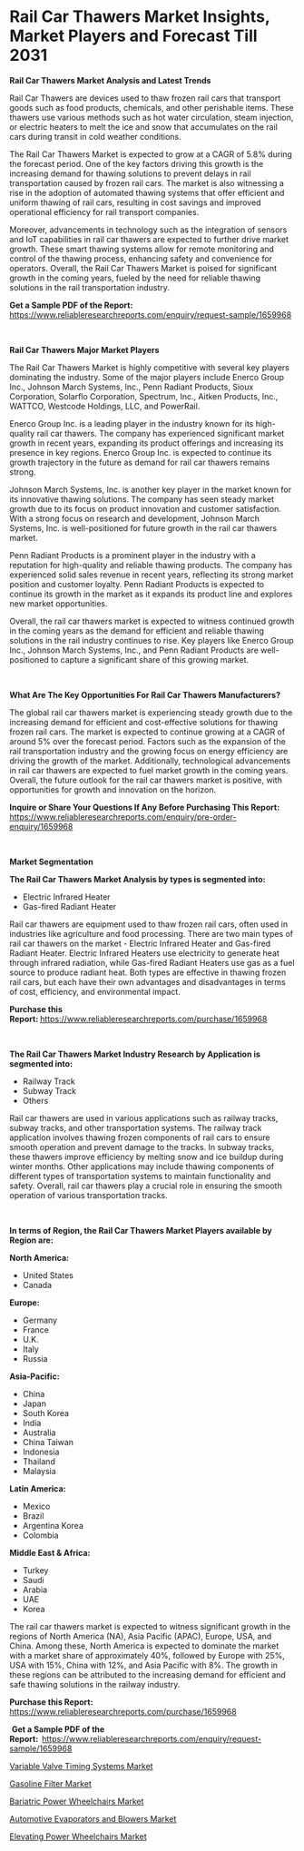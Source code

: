 <p><h1>Rail Car Thawers Market Insights, Market Players and Forecast Till 2031</h1></p><p><strong>Rail Car Thawers Market Analysis and Latest Trends</strong></p>
<p><p>Rail Car Thawers are devices used to thaw frozen rail cars that transport goods such as food products, chemicals, and other perishable items. These thawers use various methods such as hot water circulation, steam injection, or electric heaters to melt the ice and snow that accumulates on the rail cars during transit in cold weather conditions.</p><p>The Rail Car Thawers Market is expected to grow at a CAGR of 5.8% during the forecast period. One of the key factors driving this growth is the increasing demand for thawing solutions to prevent delays in rail transportation caused by frozen rail cars. The market is also witnessing a rise in the adoption of automated thawing systems that offer efficient and uniform thawing of rail cars, resulting in cost savings and improved operational efficiency for rail transport companies.</p><p>Moreover, advancements in technology such as the integration of sensors and IoT capabilities in rail car thawers are expected to further drive market growth. These smart thawing systems allow for remote monitoring and control of the thawing process, enhancing safety and convenience for operators. Overall, the Rail Car Thawers Market is poised for significant growth in the coming years, fueled by the need for reliable thawing solutions in the rail transportation industry.</p></p>
<p><strong>Get a Sample PDF of the Report:&nbsp;</strong> <a href="https://www.reliableresearchreports.com/enquiry/request-sample/1659968">https://www.reliableresearchreports.com/enquiry/request-sample/1659968</a></p>
<p>&nbsp;</p>
<p><strong>Rail Car Thawers Major Market Players</strong></p>
<p><p>The Rail Car Thawers Market is highly competitive with several key players dominating the industry. Some of the major players include Enerco Group Inc., Johnson March Systems, Inc., Penn Radiant Products, Sioux Corporation, Solarflo Corporation, Spectrum, Inc., Aitken Products, Inc., WATTCO, Westcode Holdings, LLC, and PowerRail.</p><p>Enerco Group Inc. is a leading player in the industry known for its high-quality rail car thawers. The company has experienced significant market growth in recent years, expanding its product offerings and increasing its presence in key regions. Enerco Group Inc. is expected to continue its growth trajectory in the future as demand for rail car thawers remains strong.</p><p>Johnson March Systems, Inc. is another key player in the market known for its innovative thawing solutions. The company has seen steady market growth due to its focus on product innovation and customer satisfaction. With a strong focus on research and development, Johnson March Systems, Inc. is well-positioned for future growth in the rail car thawers market.</p><p>Penn Radiant Products is a prominent player in the industry with a reputation for high-quality and reliable thawing products. The company has experienced solid sales revenue in recent years, reflecting its strong market position and customer loyalty. Penn Radiant Products is expected to continue its growth in the market as it expands its product line and explores new market opportunities.</p><p>Overall, the rail car thawers market is expected to witness continued growth in the coming years as the demand for efficient and reliable thawing solutions in the rail industry continues to rise. Key players like Enerco Group Inc., Johnson March Systems, Inc., and Penn Radiant Products are well-positioned to capture a significant share of this growing market.</p></p>
<p>&nbsp;</p>
<p><strong>What Are The Key Opportunities For Rail Car Thawers Manufacturers?</strong></p>
<p><p>The global rail car thawers market is experiencing steady growth due to the increasing demand for efficient and cost-effective solutions for thawing frozen rail cars. The market is expected to continue growing at a CAGR of around 5% over the forecast period. Factors such as the expansion of the rail transportation industry and the growing focus on energy efficiency are driving the growth of the market. Additionally, technological advancements in rail car thawers are expected to fuel market growth in the coming years. Overall, the future outlook for the rail car thawers market is positive, with opportunities for growth and innovation on the horizon.</p></p>
<p><strong>Inquire or Share Your Questions If Any Before Purchasing This Report:</strong> <a href="https://www.reliableresearchreports.com/enquiry/pre-order-enquiry/1659968">https://www.reliableresearchreports.com/enquiry/pre-order-enquiry/1659968</a></p>
<p>&nbsp;</p>
<p><strong>Market Segmentation</strong></p>
<p><strong>The Rail Car Thawers Market Analysis by types is segmented into:</strong></p>
<p><ul><li>Electric Infrared Heater</li><li>Gas-fired Radiant Heater</li></ul></p>
<p><p>Rail car thawers are equipment used to thaw frozen rail cars, often used in industries like agriculture and food processing. There are two main types of rail car thawers on the market - Electric Infrared Heater and Gas-fired Radiant Heater. Electric Infrared Heaters use electricity to generate heat through infrared radiation, while Gas-fired Radiant Heaters use gas as a fuel source to produce radiant heat. Both types are effective in thawing frozen rail cars, but each have their own advantages and disadvantages in terms of cost, efficiency, and environmental impact.</p></p>
<p><strong>Purchase this Report:&nbsp;</strong><a href="https://www.reliableresearchreports.com/purchase/1659968">https://www.reliableresearchreports.com/purchase/1659968</a></p>
<p>&nbsp;</p>
<p><strong>The Rail Car Thawers Market Industry Research by Application is segmented into:</strong></p>
<p><ul><li>Railway Track</li><li>Subway Track</li><li>Others</li></ul></p>
<p><p>Rail car thawers are used in various applications such as railway tracks, subway tracks, and other transportation systems. The railway track application involves thawing frozen components of rail cars to ensure smooth operation and prevent damage to the tracks. In subway tracks, these thawers improve efficiency by melting snow and ice buildup during winter months. Other applications may include thawing components of different types of transportation systems to maintain functionality and safety. Overall, rail car thawers play a crucial role in ensuring the smooth operation of various transportation tracks.</p></p>
<p>&nbsp;</p>
<p><strong>In terms of Region, the Rail Car Thawers Market Players available by Region are:</strong></p>
<p>
    <p> <strong> North America: </strong>
        <ul>
            <li>United States</li>
            <li>Canada</li>
        </ul>
        </p> 
    <p> <strong> Europe: </strong>
        <ul>
            <li>Germany</li>
            <li>France</li>
            <li>U.K.</li>
            <li>Italy</li>
            <li>Russia</li>
        </ul>
        </p> 
    <p> <strong> Asia-Pacific: </strong>
        <ul>
            <li>China</li>
            <li>Japan</li>
            <li>South Korea</li>
            <li>India</li>
            <li>Australia</li>
            <li>China Taiwan</li>
            <li>Indonesia</li>
            <li>Thailand</li>
            <li>Malaysia</li>
        </ul>
        </p> 
    <p> <strong> Latin America: </strong>
        <ul>
            <li>Mexico</li>
            <li>Brazil</li>
            <li>Argentina Korea</li>
            <li>Colombia</li>
        </ul>
        </p> 
    <p> <strong> Middle East & Africa: </strong>
        <ul>
            <li>Turkey</li>
            <li>Saudi</li>
            <li>Arabia</li>
            <li>UAE</li>
            <li>Korea</li>
        </ul>
    </p>
    </p>
<p><p>The rail car thawers market is expected to witness significant growth in the regions of North America (NA), Asia Pacific (APAC), Europe, USA, and China. Among these, North America is expected to dominate the market with a market share of approximately 40%, followed by Europe with 25%, USA with 15%, China with 12%, and Asia Pacific with 8%. The growth in these regions can be attributed to the increasing demand for efficient and safe thawing solutions in the railway industry.</p></p>
<p><strong>Purchase this Report: </strong><a href="https://www.reliableresearchreports.com/purchase/1659968">https://www.reliableresearchreports.com/purchase/1659968</a></p>
<p>&nbsp;<strong>Get a Sample PDF of the Report:&nbsp;&nbsp;</strong><a href="https://www.reliableresearchreports.com/enquiry/request-sample/1659968">https://www.reliableresearchreports.com/enquiry/request-sample/1659968</a></p>
<p><strong></strong></p>
<p><p><a href="https://adventurous-uranium-ef9.notion.site/Variable-Valve-Timing-Systems-Market-Size-and-Growth-Market-Segmentation-Regional-and-Country-Brea-fb3cef80701d4210b9fbf54223323182">Variable Valve Timing Systems Market</a></p><p><a href="https://carnation-joke-41f.notion.site/Gasoline-Filter-Market-Size-Furnishes-Valuable-Information-Encompassing-Market-Share-Market-Trends--d0a377382a964b2aaeadad80e4810707">Gasoline Filter Market</a></p><p><a href="https://view.publitas.com/reportprime-1/bariatric-power-wheelchairs-market-centers-on-aspects-such-as-market-growth-market-share-market-opportunity-and-projected-forecasts-spanning-from-2024-to-2031/">Bariatric Power Wheelchairs Market</a></p><p><a href="https://extreme-scabiosa-c81.notion.site/Automotive-Evaporators-and-Blowers-Market-Challenges-Opportunities-and-Growth-Drivers-and-Major-M-b1f3ca8cf3174af69dcb4a17c999f4e0">Automotive Evaporators and Blowers Market</a></p><p><a href="https://view.publitas.com/reportprime-1/elevating-power-wheelchairs-market-size-share-trends-analysis-report-by-material-by-type-by-end-user-by-region-and-segment-forecasts-2024-2031/">Elevating Power Wheelchairs Market</a></p></p>